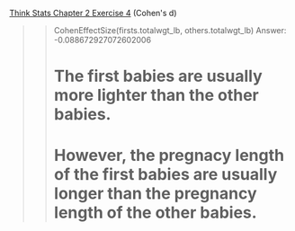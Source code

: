 [Think Stats Chapter 2 Exercise 4](http://greenteapress.com/thinkstats2/html/thinkstats2003.html#toc24) (Cohen's d)

>> CohenEffectSize(firsts.totalwgt_lb, others.totalwgt_lb)
>> Answer: -0.088672927072602006
>> # The first babies are usually more lighter than the other babies.
>> # However, the pregnacy length of the first babies are usually longer than the pregnancy length of the other babies.
